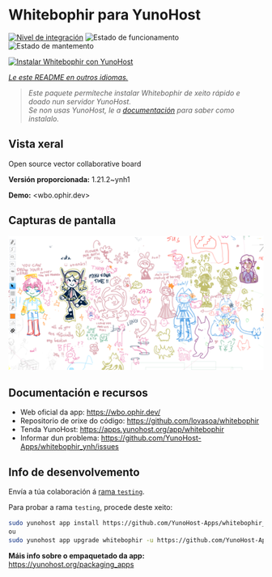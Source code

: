 <!--
NOTA: Este README foi creado automáticamente por <https://github.com/YunoHost/apps/tree/master/tools/readme_generator>
NON debe editarse manualmente.
-->

# Whitebophir para YunoHost

[![Nivel de integración](https://dash.yunohost.org/integration/whitebophir.svg)](https://ci-apps.yunohost.org/ci/apps/whitebophir/) ![Estado de funcionamento](https://ci-apps.yunohost.org/ci/badges/whitebophir.status.svg) ![Estado de mantemento](https://ci-apps.yunohost.org/ci/badges/whitebophir.maintain.svg)

[![Instalar Whitebophir con YunoHost](https://install-app.yunohost.org/install-with-yunohost.svg)](https://install-app.yunohost.org/?app=whitebophir)

*[Le este README en outros idiomas.](./ALL_README.md)*

> *Este paquete permíteche instalar Whitebophir de xeito rápido e doado nun servidor YunoHost.*  
> *Se non usas YunoHost, le a [documentación](https://yunohost.org/install) para saber como instalalo.*

## Vista xeral

Open source vector collaborative board

**Versión proporcionada:** 1.21.2~ynh1

**Demo:** <wbo.ophir.dev>

## Capturas de pantalla

![Captura de pantalla de Whitebophir](./doc/screenshots/screenshots.png)

## Documentación e recursos

- Web oficial da app: <https://wbo.ophir.dev/>
- Repositorio de orixe do código: <https://github.com/lovasoa/whitebophir>
- Tenda YunoHost: <https://apps.yunohost.org/app/whitebophir>
- Informar dun problema: <https://github.com/YunoHost-Apps/whitebophir_ynh/issues>

## Info de desenvolvemento

Envía a túa colaboración á [rama `testing`](https://github.com/YunoHost-Apps/whitebophir_ynh/tree/testing).

Para probar a rama `testing`, procede deste xeito:

```bash
sudo yunohost app install https://github.com/YunoHost-Apps/whitebophir_ynh/tree/testing --debug
ou
sudo yunohost app upgrade whitebophir -u https://github.com/YunoHost-Apps/whitebophir_ynh/tree/testing --debug
```

**Máis info sobre o empaquetado da app:** <https://yunohost.org/packaging_apps>
